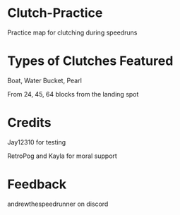 # Clutch-Practice
Practice map for clutching during speedruns


# **Types of Clutches Featured**
Boat, Water Bucket, Pearl 


From 24, 45, 64 blocks from the landing spot


# **Credits**
Jay12310 for testing


RetroPog and Kayla for moral support

# **Feedback**


andrewthespeedrunner on discord





